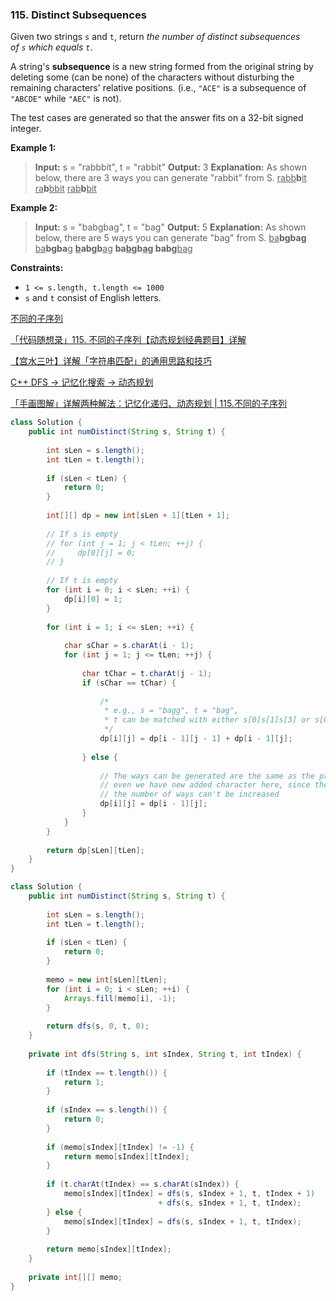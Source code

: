 ### 115. Distinct Subsequences

Given two strings `s` and `t`, return *the number of distinct subsequences of `s` which equals `t`*.

A string's **subsequence** is a new string formed from the original string by deleting some (can be none) of the characters without disturbing the remaining characters' relative positions. (i.e., `"ACE"` is a subsequence of `"ABCDE"` while `"AEC"` is not).

The test cases are generated so that the answer fits on a 32-bit signed integer.

**Example 1:**

> **Input:** s = "rabbbit", t = "rabbit" **Output:** 3 **Explanation:** As shown below, there are 3 ways you can generate "rabbit" from S. <u>rabb</u>**b**<u>it</u> <u>ra</u>**b**<u>bbit</u> <u>rab</u>**b**<u>bit</u>

**Example 2:**

> **Input:** s = "babgbag", t = "bag" **Output:** 5 **Explanation:** As shown below, there are 5 ways you can generate "bag" from S. <u>ba</u>**b<u><strong>g</strong></u>bag** <u>ba</u>**bgba**<u>g</u> **<u><strong>b</strong></u>abgb**<u>ag</u> **ba<u><strong>b</strong></u>gb<u><strong>ag</strong></u> babg**<u>bag</u>

**Constraints:**

- `1 <= s.length, t.length <= 1000`
- `s` and `t` consist of English letters.



[不同的子序列](https://leetcode.cn/problems/distinct-subsequences/solution/bu-tong-de-zi-xu-lie-by-leetcode-solutio-urw3/)

[「代码随想录」115. 不同的子序列【动态规划经典题目】详解](https://leetcode.cn/problems/distinct-subsequences/solution/dai-ma-sui-xiang-lu-115-bu-tong-de-zi-xu-q6uq/)

[【宫水三叶】详解「字符串匹配」的通用思路和技巧](https://leetcode.cn/problems/distinct-subsequences/solution/xiang-jie-zi-fu-chuan-pi-pei-wen-ti-de-t-wdtk/)

[C++ DFS -> 记忆化搜索 -> 动态规划](https://leetcode-cn.com/problems/distinct-subsequences/solution/c-dfs-ji-yi-hua-sou-suo-dong-tai-gui-hua-m6e9/)

[「手画图解」详解两种解法：记忆化递归、动态规划 | 115.不同的子序列](https://leetcode.cn/problems/distinct-subsequences/solution/shou-hua-tu-jie-xiang-jie-liang-chong-ji-4r2y/)

```java
class Solution {   
    public int numDistinct(String s, String t) {
        
        int sLen = s.length();
        int tLen = t.length();
        
        if (sLen < tLen) {
            return 0;
        }
        
        int[][] dp = new int[sLen + 1][tLen + 1];
        
        // If s is empty
        // for (int j = 1; j < tLen; ++j) {
        //     dp[0][j] = 0;
        // }
        
        // If t is empty
        for (int i = 0; i < sLen; ++i) {
            dp[i][0] = 1;
        }
        
        for (int i = 1; i <= sLen; ++i) {
            
            char sChar = s.charAt(i - 1);
            for (int j = 1; j <= tLen; ++j) {
                
                char tChar = t.charAt(j - 1);
                if (sChar == tChar) {
                    
                    /*
                     * e.g., s = "bagg", t = "bag",
                     * t can be matched with either s[0]s[1]s[3] or s[0]s[1]s[2]
                     */
                    dp[i][j] = dp[i - 1][j - 1] + dp[i - 1][j];
                    
                } else {
                    
                    // The ways can be generated are the same as the previous subsequence,
                    // even we have new added character here, since they can't get matched,
                    // the number of ways can't be increased
                    dp[i][j] = dp[i - 1][j];
                }
            }
        }
        
        return dp[sLen][tLen];
    }
}
```

```java
class Solution {
    public int numDistinct(String s, String t) {
        
        int sLen = s.length();
        int tLen = t.length();
        
        if (sLen < tLen) {
            return 0;
        }
        
        memo = new int[sLen][tLen];
        for (int i = 0; i < sLen; ++i) {
            Arrays.fill(memo[i], -1);
        }
        
        return dfs(s, 0, t, 0);
    }
    
    private int dfs(String s, int sIndex, String t, int tIndex) {
        
        if (tIndex == t.length()) {
            return 1;
        }
        
        if (sIndex == s.length()) {
            return 0;
        }
        
        if (memo[sIndex][tIndex] != -1) {
            return memo[sIndex][tIndex];
        }
        
        if (t.charAt(tIndex) == s.charAt(sIndex)) {
            memo[sIndex][tIndex] = dfs(s, sIndex + 1, t, tIndex + 1)
                                 + dfs(s, sIndex + 1, t, tIndex);
        } else {
            memo[sIndex][tIndex] = dfs(s, sIndex + 1, t, tIndex);
        }
        
        return memo[sIndex][tIndex];
    }
    
    private int[][] memo;
}
```

